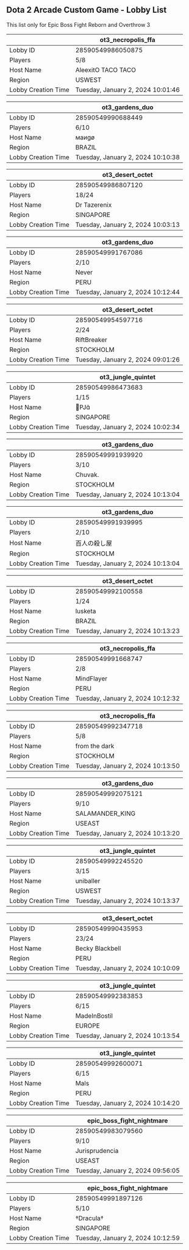 ## Dota 2 Arcade Custom Game - Lobby List

This list only for Epic Boss Fight Reborn and Overthrow 3

|  | ot3_necropolis_ffa |
| ------ | ------ |
| Lobby ID | 28590549986050875 |
| Players | 5/8 |
| Host Name | AleexitO TACO TACO |
| Region | USWEST |
| Lobby Creation Time | Tuesday, January 2, 2024 10:01:46 |


|  | ot3_gardens_duo |
| ------ | ------ |
| Lobby ID | 28590549990688449 |
| Players | 6/10 |
| Host Name | мaиgø |
| Region | BRAZIL |
| Lobby Creation Time | Tuesday, January 2, 2024 10:10:38 |


|  | ot3_desert_octet |
| ------ | ------ |
| Lobby ID | 28590549986807120 |
| Players | 18/24 |
| Host Name | Dr Tazerenix |
| Region | SINGAPORE |
| Lobby Creation Time | Tuesday, January 2, 2024 10:03:13 |


|  | ot3_gardens_duo |
| ------ | ------ |
| Lobby ID | 28590549991767086 |
| Players | 2/10 |
| Host Name | Never |
| Region | PERU |
| Lobby Creation Time | Tuesday, January 2, 2024 10:12:44 |


|  | ot3_desert_octet |
| ------ | ------ |
| Lobby ID | 28590549954597716 |
| Players | 2/24 |
| Host Name | RiftBreaker |
| Region | STOCKHOLM |
| Lobby Creation Time | Tuesday, January 2, 2024 09:01:26 |


|  | ot3_jungle_quintet |
| ------ | ------ |
| Lobby ID | 28590549986473683 |
| Players | 1/15 |
| Host Name | PJ |
| Region | SINGAPORE |
| Lobby Creation Time | Tuesday, January 2, 2024 10:02:34 |


|  | ot3_gardens_duo |
| ------ | ------ |
| Lobby ID | 28590549991939920 |
| Players | 3/10 |
| Host Name | Chuvak. |
| Region | STOCKHOLM |
| Lobby Creation Time | Tuesday, January 2, 2024 10:13:04 |


|  | ot3_gardens_duo |
| ------ | ------ |
| Lobby ID | 28590549991939995 |
| Players | 2/10 |
| Host Name | 百人の殺し屋 |
| Region | STOCKHOLM |
| Lobby Creation Time | Tuesday, January 2, 2024 10:13:04 |


|  | ot3_desert_octet |
| ------ | ------ |
| Lobby ID | 28590549992100558 |
| Players | 1/24 |
| Host Name | lusketa |
| Region | BRAZIL |
| Lobby Creation Time | Tuesday, January 2, 2024 10:13:23 |


|  | ot3_necropolis_ffa |
| ------ | ------ |
| Lobby ID | 28590549991668747 |
| Players | 2/8 |
| Host Name | MindFlayer |
| Region | PERU |
| Lobby Creation Time | Tuesday, January 2, 2024 10:12:32 |


|  | ot3_necropolis_ffa |
| ------ | ------ |
| Lobby ID | 28590549992347718 |
| Players | 5/8 |
| Host Name | from the dark |
| Region | STOCKHOLM |
| Lobby Creation Time | Tuesday, January 2, 2024 10:13:50 |


|  | ot3_gardens_duo |
| ------ | ------ |
| Lobby ID | 28590549992075121 |
| Players | 9/10 |
| Host Name | SALAMANDER_KING |
| Region | USEAST |
| Lobby Creation Time | Tuesday, January 2, 2024 10:13:20 |


|  | ot3_jungle_quintet |
| ------ | ------ |
| Lobby ID | 28590549992245520 |
| Players | 3/15 |
| Host Name | uniballer |
| Region | USWEST |
| Lobby Creation Time | Tuesday, January 2, 2024 10:13:37 |


|  | ot3_desert_octet |
| ------ | ------ |
| Lobby ID | 28590549990435953 |
| Players | 23/24 |
| Host Name | Becky Blackbell |
| Region | PERU |
| Lobby Creation Time | Tuesday, January 2, 2024 10:10:09 |


|  | ot3_jungle_quintet |
| ------ | ------ |
| Lobby ID | 28590549992383853 |
| Players | 6/15 |
| Host Name | MadeInBostil |
| Region | EUROPE |
| Lobby Creation Time | Tuesday, January 2, 2024 10:13:54 |


|  | ot3_jungle_quintet |
| ------ | ------ |
| Lobby ID | 28590549992600071 |
| Players | 6/15 |
| Host Name | Mals |
| Region | PERU |
| Lobby Creation Time | Tuesday, January 2, 2024 10:14:20 |


|  | epic_boss_fight_nightmare |
| ------ | ------ |
| Lobby ID | 28590549983079560 |
| Players | 9/10 |
| Host Name | Jurisprudencia |
| Region | USEAST |
| Lobby Creation Time | Tuesday, January 2, 2024 09:56:05 |


|  | epic_boss_fight_nightmare |
| ------ | ------ |
| Lobby ID | 28590549991897126 |
| Players | 5/10 |
| Host Name | †Dracula† |
| Region | SINGAPORE |
| Lobby Creation Time | Tuesday, January 2, 2024 10:12:59 |


